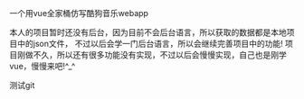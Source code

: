 一个用vue全家桶仿写酷狗音乐webapp


本人的项目暂时还没有后台，因为目前不会后台语言，所以获取的数据都是本地项目中的json文件，
不过以后会学一门后台语言，所以会继续完善项目中的功能!
项目刚做不久，所以还有很多功能没有实现，不过以后会慢慢实现，自己也是刚学vue，慢慢来吧!^_^

测试git


